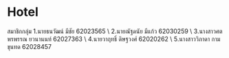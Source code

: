 # Hotel
สมาชิกกลุ่ม 
1.นายธนวัฒน์ มีชัย 62023565 \ 
2.นายณัฐดนัย มีแก้ว 62030259 \ 
3.นางสาวศตพรพรรณ ยวนานนท์ 62027363 \ 
4.นายวาฤทธิ์ ดิษฐวงศ์ 62020262 \ 
5.นางสาววิภาดา กามขุนทด 62028457 

